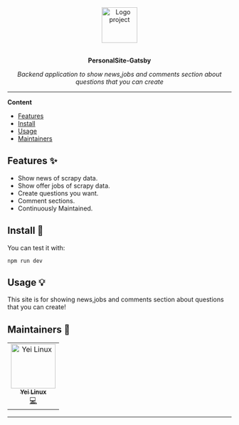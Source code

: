 <div align="center">
  <a href="#">
  	<img src="https://www.logoground.com/uploads6/dv6y2019259702019-02-082918643rocket-news.jpg" alt="Logo project" width="80" height="80" />
  </a>
  <br>
  <br>
  <p>
    <b>PersonalSite-Gatsby</b>
  </p>
  <p>
     <i>Backend application to show news,jobs and comments section about questions that you can create</i>
  </p>
</div>

---

**Content**

* [Features](##features)
* [Install](##install)
* [Usage](##usage)
* [Maintainers](##maintainers)

## Features ✨
* Show news of scrapy data.
* Show offer jobs of scrapy data.
* Create questions you want.
* Comment sections.
* Continuously Maintained.

## Install 🐙
You can test it with:
```
npm run dev
```

## Usage 💡
This site is for showing news,jobs and comments section about questions that you can create!

## Maintainers 👷
<table>
  <tr>
    <td align="center"><a href="https://github.com/Yei-Linux"><img src="https://avatars1.githubusercontent.com/u/38733057?s=60&v=4" width="100px;" alt="Yei Linux"/><br /><sub><b>Yei Linux</b></sub></a><br /><a href="#" title="Code">💻</a></td>
  </tr>
</table>

---
